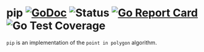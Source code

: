 # pip [![GoDoc](https://godoc.org/github.com/itsmontoya/pip?status.svg)](https://godoc.org/github.com/itsmontoya/pip) ![Status](https://img.shields.io/badge/status-beta-yellow.svg) [![Go Report Card](https://goreportcard.com/badge/github.com/itsmontoya/pip)](https://goreportcard.com/report/github.com/itsmontoya/pip) ![Go Test Coverage](https://img.shields.io/badge/coverage-100%25-brightgreen)

`pip` is an implementation of the `point in polygon` algorithm.